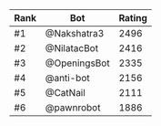 Rank|Bot|Rating
---|---|---
#1|@Nakshatra3|2496
#2|@NilatacBot|2416
#3|@OpeningsBot|2335
#4|@anti-bot|2156
#5|@CatNail|2111
#6|@pawnrobot|1886
